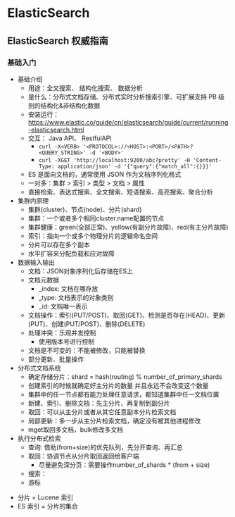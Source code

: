 # ElasticSearch

## ElasticSearch 权威指南

### 基础入门

- 基础介绍
  - 用途：全文搜索、 结构化搜索、 数据分析
  - 是什么：分布式文档存储、分布式实时分析搜索引擎、可扩展支持 PB 级别的结构化&非结构化数据
  - 安装运行：<https://www.elastic.co/guide/cn/elasticsearch/guide/current/running-elasticsearch.html>
  - 交互： Java API、 RestfulAPI
    - `curl -X<VERB> '<PROTOCOL>://<HOST>:<PORT>/<PATH>?<QUERY_STRING>' -d '<BODY>'`
    - `curl -XGET 'http://localhost:9200/abc?pretty' -H 'Content-Type: application/json' -d '{"query":{"match_all":{}}}'`
  - ES 是面向文档的，通常使用 JSON 作为文档序列化格式
  - 一对多：集群 > 索引 > 类型 > 文档 > 属性
  - 直接检索、表达式搜索、全文搜索、短语搜索、高亮搜索、聚合分析
- 集群内原理
  - 集群(cluster)、节点(node)、分片(shard)
  - 集群：一个或者多个相同cluster.name配置的节点
  - 集群健康：green(全部正常)、yellow(有副分片故障)、red(有主分片故障)
  - 索引：指向一个或多个物理分片的逻辑命名空间
  - 分片可以存在多个副本
  - 水平扩容来分配负载和应对故障
- 数据输入输出
  - 文档：JSON对象序列化后存储在ES上
  - 文档元数据
    - _index: 文档在哪存放
    - _type: 文档表示的对象类别
    - _id: 文档唯一表示
  - 文档操作：索引(PUT/POST)、取回(GET)、检测是否存在(HEAD)、更新(PUT)、创建(PUT/POST)、删除(DELETE)
  - 处理冲突：乐观并发控制
    - 使用版本号进行控制
  - 文档是不可变的：不能被修改，只能被替换
  - 部分更新、批量操作
- 分布式文档系统
  - 确定存储分片：shard = hash(routing) % number_of_primary_shards
  - 创建索引的时候就确定好主分片的数量 并且永远不会改变这个数量
  - 集群中的任一节点都有能力处理任意请求，都知道集群中任一文档位置
  - 新建、索引、删除文档：先主分片、再复制到副分片
  - 取回：可以从主分片或者从其它任意副本分片检索文档
  - 局部更新：多一步从主分片检索文档，确定没有被其他进程修改
  - mget取回多文档，bulk修改多文档
- 执行分布式检索
  - 查询: 借助(from+size)的优先队列，先分开查询、再汇总
  - 取回：协调节点从分片取回返回给客户端
    - 尽量避免深分页：需要操作number_of_shards * (from + size)
  - 搜索：
  - 游标

* 分片 = Lucene 索引
* ES 索引 = 分片的集合

